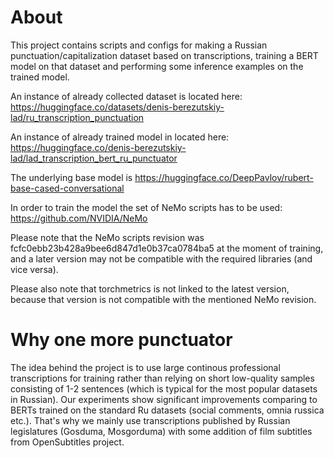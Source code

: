 # About

This project contains scripts and configs for making a Russian punctuation/capitalization dataset based on transcriptions, training a BERT model on that dataset and performing some inference examples on the trained model.

An instance of already collected dataset is located here: https://huggingface.co/datasets/denis-berezutskiy-lad/ru_transcription_punctuation

An instance of already trained model in located here: https://huggingface.co/denis-berezutskiy-lad/lad_transcription_bert_ru_punctuator

The underlying base model is https://huggingface.co/DeepPavlov/rubert-base-cased-conversational

In order to train the model the set of NeMo scripts has to be used: https://github.com/NVIDIA/NeMo

Please note that the NeMo scripts revision was fcfc0ebb23b428a9bee6d847d1e0b37ca0784ba5 at the moment of training, and a later version may not be compatible with the required libraries (and vice versa).

Please also note that torchmetrics is not linked to the latest version, because that version is not compatible with the mentioned NeMo revision.

# Why one more punctuator

The idea behind the project is to use large continous professional transcriptions for training rather than relying on short low-quality samples consisting of 1-2 sentences (which is typical for the most popular datasets in Russian). Our experiments show significant improvements comparing to BERTs trained on the standard Ru datasets (social comments, omnia russica etc.). That's why we mainly use transcriptions published by Russian legislatures (Gosduma, Mosgorduma) with some addition of film subtitles from OpenSubtitles project.
